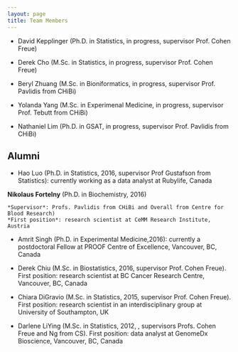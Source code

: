```yaml
---
layout: page
title: Team Members
---
```



- David Kepplinger (Ph.D. in Statistics, in progress, supervisor Prof. Cohen Freue)

- Derek Cho (M.Sc. in Statistics, in progress, supervisor Prof. Cohen Freue)

- Beryl Zhuang (M.Sc. in Bioniformatics, in progress, supervisor Prof. Pavlidis from CHiBi)

- Yolanda Yang (M.Sc. in Experimenal Medicine, in progress, supervisor Prof. Tebutt from CHiBi)

- Nathaniel Lim (Ph.D. in GSAT, in progress, supervisor Prof. Pavlidis from CHiBi)


## Alumni


- Hao Luo (Ph.D. in Statistics, 2016, supervisor Prof Gustafson from Statistics): currently working as a data analyst at Rubylife, Canada
 
**Nikolaus Fortelny** (Ph.D. in Biochemistry, 2016) 

    *Supervisor*: Profs. Pavlidis from CHiBi and Overall from Centre for Blood Research)
    *First position*: research scientist at CeMM Research Institute, Austria
 
- Amrit Singh (Ph.D. in Experimental Medicine,2016): currently a postdoctoral Fellow at PROOF Centre of Excellence, Vancouver, BC, Canada

- Derek Chiu (M.Sc. in Biostatistics, 2016, supervisor Prof. Cohen Freue). First position: research scientist at BC Cancer Research Centre, Vancouver, BC, Canada

- Chiara DiGravio (M.Sc. in Statistics, 2015, supervisor Prof. Cohen Freue). First position: research scientist in an interdisciplinary group at University of Southampton, UK

- Darlene LiYing (M.Sc. in Statistics, 2012, , supervisors Profs. Cohen Freue and Ng from CS). First position: data analyst at GenomeDx Bioscience, Vancouver, BC, Canada

